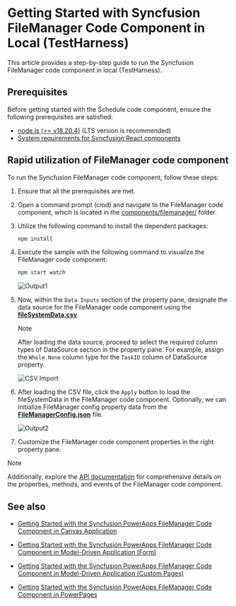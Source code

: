# Getting Started with Syncfusion FileManager Code Component in Local (TestHarness)

This article provides a step-by-step guide to run the Syncfusion FileManager code component in local (TestHarness).

## Prerequisites

Before getting started with the Schedule code component, ensure the following prerequisites are satisfied:

- [node.js (>= v18.20.4)](https://nodejs.org/en/download/) (LTS version is recommended)
- [System requirements for Syncfusion React components](https://ej2.syncfusion.com/react/documentation/system-requirement)

## Rapid utilization of FileManager code component

To run the Syncfusion FileManager code component, follow these steps:

1. Ensure that all the prerequisites are met.

2. Open a command prompt (cmd) and navigate to the FileManager code component, which is located in the [components/filemanager/](./) folder.

3. Utilize the following command to install the dependent packages:

    ```bash
    npm install
    ```

4. Execute the sample with the following command to visualize the FileManager code component:

    ```bash
    npm start watch
    ```

    ![Output1](../../docs/images/filemanager/CC-Output1.png)

5. Now, within the `Data Inputs` section of the property pane, designate the data source for the FileManager code component using the [**fileSystemData.csv**](./data/fileSystemData.csv).

    > [!NOTE]
    > After loading the data source, proceed to select the required column types of DataSource section in the property pane. For example, assign the `Whole.None` column type for the `TaskID` column of DataSource property.

    ![CSV Import](../../docs/images/common/CC-CSVImport.png)

6. After loading the CSV file, click the `Apply` button to load the fileSystemData in the FileManager code component. Optionally, we can initialize FileManager config property data from the [**FileManagerConfig.json**](./data/FileManagerConfig.json) file.

    ![Output2](../../docs/images/filemanager/CC-Output2.png)

7. Customize the FileManager code component properties in the right property pane.

> [!NOTE]
> Additionally, explore the [API documentation](../../docs/filemanager/api.md) for comprehensive details on the properties, methods, and events of the FileManager code component.

## See also

- [Getting Started with the Syncfusion PowerApps FileManager Code Component in Canvas Application](../../docs/filemanager/getting-started-with-canvas.md)

- [Getting Started with the Syncfusion PowerApps FileManager Code Component in Model-Driven Application (Form)](../../docs/filemanager/getting-started-with-model-driven-form.md)

- [Getting Started with the Syncfusion PowerApps FileManager Code Component in Model-Driven Application (Custom Pages)](../../docs/filemanager/getting-started-with-model-driven-custom-pages.md)

- [Getting Started with the Syncfusion PowerApps FileManager Code Component in PowerPages](../../docs/filemanager/getting-started-with-power-pages.md)

